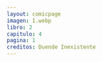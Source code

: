 ```yaml
---
layout: comicpage
imagen: 1.webp
libro: 2
capitulo: 4
pagina: 1
creditos: Duende Inexistente
---
```

